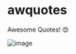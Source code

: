 # awquotes
Awesome Quotes! 😍

![image](https://user-images.githubusercontent.com/83567517/195919076-9992aca1-baad-45ec-8042-9f7921334888.png)

